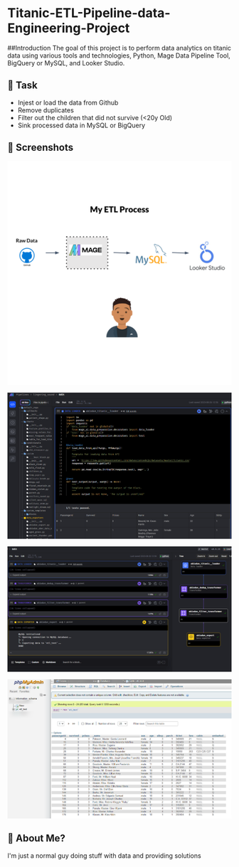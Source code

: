 # Titanic-ETL-Pipeline-data-Engineering-Project

##Introduction
The goal of this project is to perform data analytics on titanic data using various tools and technologies, Python, Mage Data Pipeline Tool, BigQuery or MySQL, and Looker Studio.

## 🚀 Task
- Injest or load the data from Github
- Remove duplicates
- Filter out the children that did not survive (<20y Old)
- Sink processed data in MySQL or BigQuery

## 🚀 Screenshots
![Loading the raw data](https://raw.githubusercontent.com/Abiodun/Titanic-ETL-Pipeline-data-Engineering-project/3a938d9c6ed9e460b9ae97b70a723210ba2752e9/ETL%20architecture.png)

![Loading the raw data](https://raw.githubusercontent.com/Abiodun/Titanic-ETL-Pipeline-data-Engineering-project/3a938d9c6ed9e460b9ae97b70a723210ba2752e9/screenshot/data_import.png)

![result data](https://raw.githubusercontent.com/Abiodun/Titanic-ETL-Pipeline-data-Engineering-project/main/screenshot/result.png)

![Loading the raw data](https://raw.githubusercontent.com/Abiodun/Titanic-ETL-Pipeline-data-Engineering-project/main/screenshot/sinked_data.png)

## 🚀 About Me?
I'm just a normal guy doing stuff with data and providing solutions
